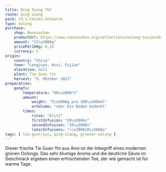 ```yaml
---
title: Qing Xiang TGY
route: qing-xiang
pack: 23-1-Chinas-Schaetze
type: oolong
purchase:
    shop: Nannuoshan
    productUrl: https://www.nannuoshan.org/collections/oolong-tea/products/qing-xiang-tieguanyin-2022?variant=43506658738443
    amount: "12\u200Ag"
    pricePer100g: 0,24
    currency: €
origin:
    country: "China" 
    town: "Longjuan, Anxi, Fujian"
    elevation: null
    plant: Tie Guan Yin
    harvest: "5. Oktober 2021"
preparation:
    gongfu:
        temperature: "90\u200A°C"
        amount:
            weight: "5\u200Ag pro 100\u200Aml"
            orVolume: "oder bis Boden bedeckt"
        times:
            rinse: "blitz"
            firstInfusion: "20\u200As"
            secondInfusion: "20\u200As"
            laterInfusions: "+\u200A10\u200As"
tags: [ tie-guan-yin, qing-xiang, gruener-oolong ]
---
```

Dieser frische Tie Guan Yin aus Anxi ist der Inbegriff eines modernen grünen Oolongs. Das sehr blumige Aroma und die deutliche Säure im Geschmack ergeben einen erfrischenden Tee, der wie gemacht ist für warme Tage.
